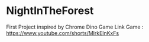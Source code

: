 # NightInTheForest
First Project inspired by Chrome Dino Game
Link Game : https://www.youtube.com/shorts/MlrkElnKxFs
